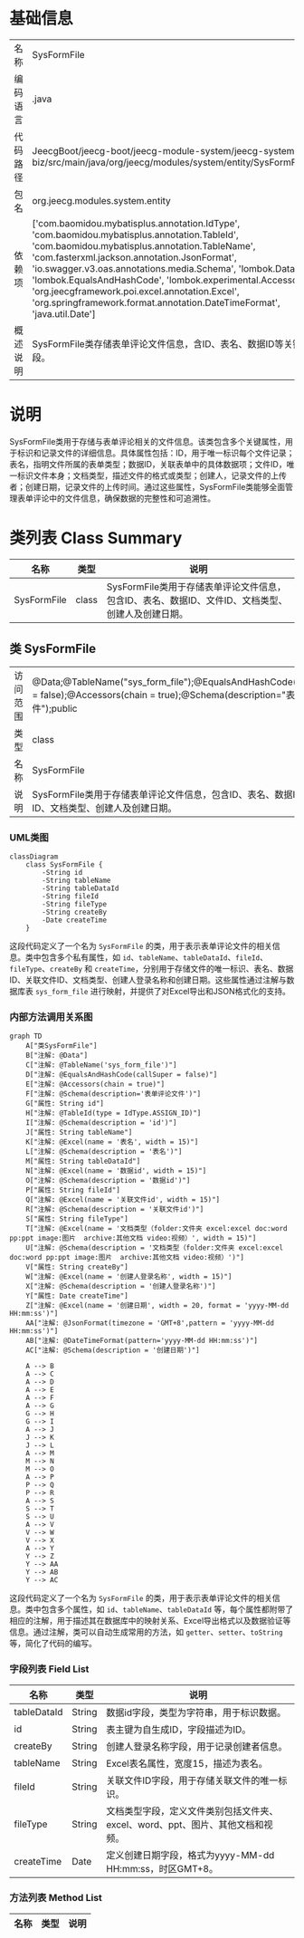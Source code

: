 # 基础信息

|      |      |
|------|------|
| 名称 | SysFormFile |
| 编码语言 | .java |
| 代码路径 | JeecgBoot/jeecg-boot/jeecg-module-system/jeecg-system-biz/src/main/java/org/jeecg/modules/system/entity/SysFormFile.java |
| 包名 | org.jeecg.modules.system.entity |
| 依赖项 | ['com.baomidou.mybatisplus.annotation.IdType', 'com.baomidou.mybatisplus.annotation.TableId', 'com.baomidou.mybatisplus.annotation.TableName', 'com.fasterxml.jackson.annotation.JsonFormat', 'io.swagger.v3.oas.annotations.media.Schema', 'lombok.Data', 'lombok.EqualsAndHashCode', 'lombok.experimental.Accessors', 'org.jeecgframework.poi.excel.annotation.Excel', 'org.springframework.format.annotation.DateTimeFormat', 'java.util.Date'] |
| 概述说明 | SysFormFile类存储表单评论文件信息，含ID、表名、数据ID等关键字段。 |

# 说明

SysFormFile类用于存储与表单评论相关的文件信息。该类包含多个关键属性，用于标识和记录文件的详细信息。具体属性包括：ID，用于唯一标识每个文件记录；表名，指明文件所属的表单类型；数据ID，关联表单中的具体数据项；文件ID，唯一标识文件本身；文档类型，描述文件的格式或类型；创建人，记录文件的上传者；创建日期，记录文件的上传时间。通过这些属性，SysFormFile类能够全面管理表单评论中的文件信息，确保数据的完整性和可追溯性。

# 类列表 Class Summary

| 名称   | 类型  | 说明 |
|-------|------|-------------|
| SysFormFile | class | SysFormFile类用于存储表单评论文件信息，包含ID、表名、数据ID、文件ID、文档类型、创建人及创建日期。 |



## 类 SysFormFile

|      |      |
|------|------|
| 访问范围 | @Data;@TableName("sys_form_file");@EqualsAndHashCode(callSuper = false);@Accessors(chain = true);@Schema(description="表单评论文件");public |
| 类型 | class |
| 名称 | SysFormFile |
| 说明 | SysFormFile类用于存储表单评论文件信息，包含ID、表名、数据ID、文件ID、文档类型、创建人及创建日期。 |


### UML类图

```mermaid
classDiagram
    class SysFormFile {
        -String id
        -String tableName
        -String tableDataId
        -String fileId
        -String fileType
        -String createBy
        -Date createTime
    }
```

这段代码定义了一个名为 `SysFormFile` 的类，用于表示表单评论文件的相关信息。类中包含多个私有属性，如 `id`、`tableName`、`tableDataId`、`fileId`、`fileType`、`createBy` 和 `createTime`，分别用于存储文件的唯一标识、表名、数据ID、关联文件ID、文档类型、创建人登录名称和创建日期。这些属性通过注解与数据库表 `sys_form_file` 进行映射，并提供了对Excel导出和JSON格式化的支持。


### 内部方法调用关系图

```mermaid
graph TD
    A["类SysFormFile"]
    B["注解: @Data"]
    C["注解: @TableName('sys_form_file')"]
    D["注解: @EqualsAndHashCode(callSuper = false)"]
    E["注解: @Accessors(chain = true)"]
    F["注解: @Schema(description='表单评论文件')"]
    G["属性: String id"]
    H["注解: @TableId(type = IdType.ASSIGN_ID)"]
    I["注解: @Schema(description = 'id')"]
    J["属性: String tableName"]
    K["注解: @Excel(name = '表名', width = 15)"]
    L["注解: @Schema(description = '表名')"]
    M["属性: String tableDataId"]
    N["注解: @Excel(name = '数据id', width = 15)"]
    O["注解: @Schema(description = '数据id')"]
    P["属性: String fileId"]
    Q["注解: @Excel(name = '关联文件id', width = 15)"]
    R["注解: @Schema(description = '关联文件id')"]
    S["属性: String fileType"]
    T["注解: @Excel(name = '文档类型（folder:文件夹 excel:excel doc:word pp:ppt image:图片  archive:其他文档 video:视频）', width = 15)"]
    U["注解: @Schema(description = '文档类型（folder:文件夹 excel:excel doc:word pp:ppt image:图片  archive:其他文档 video:视频）')"]
    V["属性: String createBy"]
    W["注解: @Excel(name = '创建人登录名称', width = 15)"]
    X["注解: @Schema(description = '创建人登录名称')"]
    Y["属性: Date createTime"]
    Z["注解: @Excel(name = '创建日期', width = 20, format = 'yyyy-MM-dd HH:mm:ss')"]
    AA["注解: @JsonFormat(timezone = 'GMT+8',pattern = 'yyyy-MM-dd HH:mm:ss')"]
    AB["注解: @DateTimeFormat(pattern='yyyy-MM-dd HH:mm:ss')"]
    AC["注解: @Schema(description = '创建日期')"]

    A --> B
    A --> C
    A --> D
    A --> E
    A --> F
    A --> G
    G --> H
    G --> I
    A --> J
    J --> K
    J --> L
    A --> M
    M --> N
    M --> O
    A --> P
    P --> Q
    P --> R
    A --> S
    S --> T
    S --> U
    A --> V
    V --> W
    V --> X
    A --> Y
    Y --> Z
    Y --> AA
    Y --> AB
    Y --> AC
```

这段代码定义了一个名为 `SysFormFile` 的类，用于表示表单评论文件的相关信息。类中包含多个属性，如 `id`、`tableName`、`tableDataId` 等，每个属性都附带了相应的注解，用于描述其在数据库中的映射关系、Excel导出格式以及数据验证等信息。通过注解，类可以自动生成常用的方法，如 `getter`、`setter`、`toString` 等，简化了代码的编写。

### 字段列表 Field List

| 名称  | 类型  | 说明 |
|-------|-------|------|
| tableDataId | String | 数据id字段，类型为字符串，用于标识数据。 |
| id | String | 表主键为自生成ID，字段描述为ID。 |
| createBy | String | 创建人登录名称字段，用于记录创建者信息。 |
| tableName | String | Excel表名属性，宽度15，描述为表名。 |
| fileId | String | 关联文件ID字段，用于存储关联文件的唯一标识。 |
| fileType | String | 文档类型字段，定义文件类别包括文件夹、excel、word、ppt、图片、其他文档和视频。 |
| createTime | Date | 定义创建日期字段，格式为yyyy-MM-dd HH:mm:ss，时区GMT+8。 |

### 方法列表 Method List

| 名称  | 类型  | 说明 |
|-------|-------|------|




